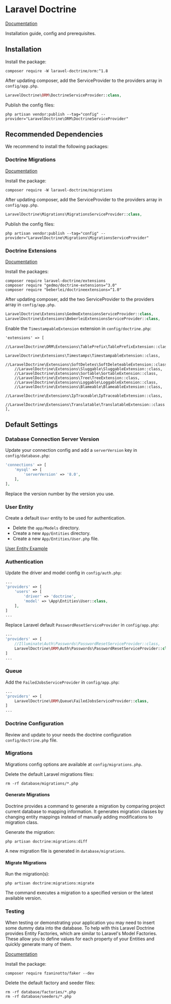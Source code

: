 # Laravel Doctrine
[Documentation](http://laraveldoctrine.org/docs/1.8/orm/installation)

Installation guide, config and prerequisites.

## Installation
Install the package:
```shell
composer require -W laravel-doctrine/orm:^1.8
```

After updating composer, add the ServiceProvider to the providers array in `config/app.php`.

```PHP
LaravelDoctrine\ORM\DoctrineServiceProvider::class,
```

Publish the config files:
```shell
php artisan vendor:publish --tag="config" --provider="LaravelDoctrine\ORM\DoctrineServiceProvider"
```

## Recommended Dependencies

We recommend to install the following packages:

### Doctrine Migrations
[Documentation](http://laraveldoctrine.org/docs/1.8/migrations)

Install the package:
```shell
composer require -W laravel-doctrine/migrations
```

After updating composer, add the ServiceProvider to the providers array in `config/app.php`.

```PHP
LaravelDoctrine\Migrations\MigrationsServiceProvider::class,
```

Publish the config files:
```shell
php artisan vendor:publish --tag="config" --provider="LaravelDoctrine\Migrations\MigrationsServiceProvider"
```

### Doctrine Extensions
[Documentation](http://www.laraveldoctrine.org/docs/1.8/extensions)

Install the packages:
```shell
composer require laravel-doctrine/extensions
composer require "gedmo/doctrine-extensions=^3.0"
composer require "beberlei/doctrineextensions=^1.0"
```

After updating composer, add the two ServiceProvider to the providers array in `config/app.php`.

```PHP
LaravelDoctrine\Extensions\GedmoExtensionsServiceProvider::class,
LaravelDoctrine\Extensions\BeberleiExtensionsServiceProvider::class,
```

Enable the `TimestampableExtension` extension in `config/doctrine.php`:
```shell
'extensions' => [
    //LaravelDoctrine\ORM\Extensions\TablePrefix\TablePrefixExtension::class,
    LaravelDoctrine\Extensions\Timestamps\TimestampableExtension::class,
    //LaravelDoctrine\Extensions\SoftDeletes\SoftDeleteableExtension::class,
    //LaravelDoctrine\Extensions\Sluggable\SluggableExtension::class,
    //LaravelDoctrine\Extensions\Sortable\SortableExtension::class,
    //LaravelDoctrine\Extensions\Tree\TreeExtension::class,
    //LaravelDoctrine\Extensions\Loggable\LoggableExtension::class,
    //LaravelDoctrine\Extensions\Blameable\BlameableExtension::class,
    //LaravelDoctrine\Extensions\IpTraceable\IpTraceableExtension::class,
    //LaravelDoctrine\Extensions\Translatable\TranslatableExtension::class
],
```

## Default Settings

### Database Connection Server Version
Update your connection config and add a `serverVersion` key in `config/database.php`:
```php
'connections' => [
    'mysql' => [
        'serverVersion' => '8.0',
    ],
],
```

Replace the version number by the version you use.

### User Entity
Create a default `User` entity to be used for authentication.

- Delete the `app/Models` directory.
- Create a new `App/Entities` directory.
- Create a new `App/Entities/User.php` file.

[User Entity Example](./examples/User.php)

### Authentication
Update the driver and model config in `config/auth.php`:
```php
...
'providers' => [
    'users' => [
        'driver' => 'doctrine',
        'model' => \App\Entities\User::class,
    ],
]
...
```

Replace Laravel default `PasswordResetServiceProvider` in `config/app.php`:
```php
...
'providers' => [
    //Illuminate\Auth\Passwords\PasswordResetServiceProvider::class,
    LaravelDoctrine\ORM\Auth\Passwords\PasswordResetServiceProvider::class,
]
...
```

### Queue
Add the `FailedJobsServiceProvider` in `config/app.php`:
```php
...
'providers' => [
    LaravelDoctrine\ORM\Queue\FailedJobsServiceProvider::class,
]
...
```

### Doctrine Configuration
Review and update to your needs the doctrine configuration `config/doctrine.php` file.

### Migrations
Migrations config options are available at `config/migrations.php`.

Delete the default Laravel migrations files:
```shell
rm -rf database/migrations/*.php
```

#### Generate Migrations
Doctrine provides a command to generate a migration by comparing project current database to mapping information.
It generates migration classes by changing entity mappings instead of manually adding modifications to migration class.

Generate the migration:
```shell
php artisan doctrine:migrations:diff
```

A new migration file is generated in `database/migrations`.

#### Migrate Migrations
Run the migration(s):
```shell
php artisan doctrine:migrations:migrate
```

The command executes a migration to a specified version or the latest available version.

### Testing
When testing or demonstrating your application you may need to insert some dummy data into the database.
To help with this Laravel Doctrine provides Entity Factories, which are similar to Laravel's Model Factories.
These allow you to define values for each property of your Entities and quickly generate many of them.

[Documentation](http://laraveldoctrine.org/docs/1.8/orm/testing)

Install the package:
```shell
composer require fzaninotto/faker --dev
```

Delete the default factory and seeder files:
```shell
rm -rf database/factories/*.php
rm -rf database/seeders/*.php
```
